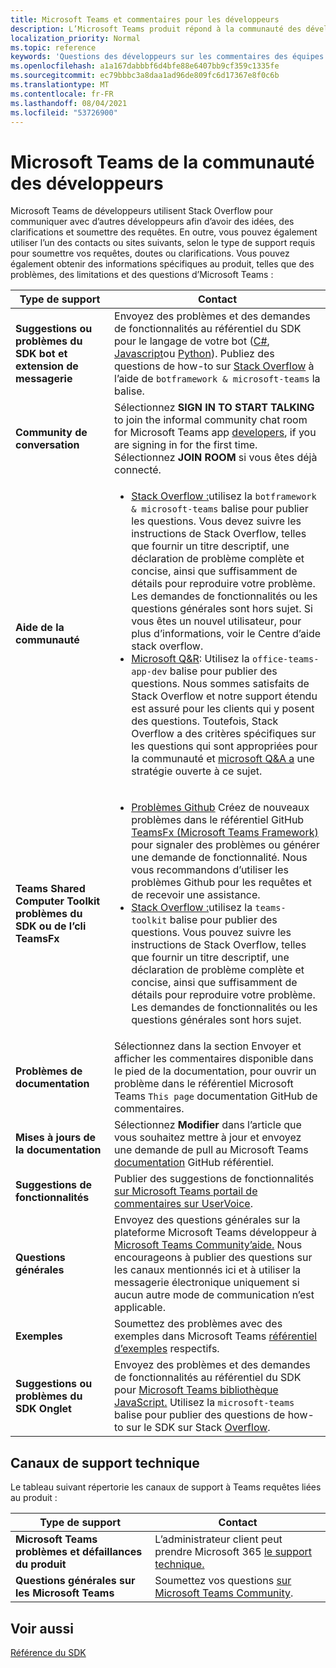 ```yaml
---
title: Microsoft Teams et commentaires pour les développeurs
description: L’Microsoft Teams produit répond à la communauté des développeurs sur différents canaux de commentaires et de support.
localization_priority: Normal
ms.topic: reference
keywords: 'Questions des développeurs sur les commentaires des équipes : les questions du support technique demandent des contributions de bogues aux discussions de la communauté'
ms.openlocfilehash: a1a167dabbbf6d4bfe88e6407bb9cf359c1335fe
ms.sourcegitcommit: ec79bbbc3a8daa1ad96de809fc6d17367e8f0c6b
ms.translationtype: MT
ms.contentlocale: fr-FR
ms.lasthandoff: 08/04/2021
ms.locfileid: "53726900"
---
```

# <a name="microsoft-teams-developer-community-channels"></a>Microsoft Teams de la communauté des développeurs

Microsoft Teams de développeurs utilisent Stack Overflow pour communiquer avec d’autres développeurs afin d’avoir des idées, des clarifications et soumettre des requêtes. En outre, vous pouvez également utiliser l’un des contacts ou sites suivants, selon le type de support requis pour soumettre vos requêtes, doutes ou clarifications. Vous pouvez également obtenir des informations spécifiques au produit, telles que des problèmes, des limitations et des questions d’Microsoft Teams :

|            **Type de support**            |               **Contact**                                                                                  |
|-----------------------------------------------------|---------------------------------------------------------------------------------------------------------------------------------------------------------------------------------------------------------------------------------------------------------------------------------------------------------------------------------------------------------------------------------------------------------------------------------------------------------------------------------------------------|
|         **Suggestions ou problèmes du SDK bot et extension de messagerie**         | Envoyez des problèmes et des demandes de fonctionnalités au référentiel du SDK pour le langage de votre bot ([C#](https://github.com/Microsoft/botbuilder-dotnet/), [Javascript](https://github.com/Microsoft/botbuilder-js)ou [Python](https://github.com/Microsoft/botbuilder-python)). Publiez des questions de how-to sur [Stack Overflow](https://stackoverflow.com/questions/tagged/botframework%20microsoft-teams) à l’aide de `botframework & microsoft-teams` la balise.   |
|         **Community de conversation**         |  Sélectionnez **SIGN IN TO START TALKING** to join the informal community chat room for Microsoft Teams app [developers](https://gitter.im/OfficeDev/MicrosoftTeamsAppDev), if you are signing in for the first time. Sélectionnez **JOIN ROOM** si vous êtes déjà connecté.      |
|            **Aide de la communauté**             |     <ul><li> [Stack Overflow :](https://stackoverflow.com/questions/tagged/microsoft-teams)utilisez la `botframework & microsoft-teams` balise pour publier les questions. Vous devez suivre les instructions de Stack Overflow, telles que fournir un titre descriptif, une déclaration de problème complète et concise, ainsi que suffisamment de détails pour reproduire votre problème. Les demandes de fonctionnalités ou les questions générales sont hors sujet. Si vous êtes un nouvel utilisateur, pour plus d’informations, voir le Centre d’aide stack overflow. </li>                                                                                                                                                                       <li>  [Microsoft Q&R](/answers/topics/office-teams-app-dev.html): Utilisez la `office-teams-app-dev` balise pour publier des questions. Nous sommes satisfaits de Stack Overflow et notre support étendu est assuré pour les clients qui y posent des questions. Toutefois, Stack Overflow a des critères spécifiques sur les questions qui sont appropriées pour la communauté et [microsoft Q&A a](/answers/topics/office-teams-app-dev.html) une stratégie ouverte à ce sujet.  </li> </ul>                                                                                            |
|          **Teams Shared Computer Toolkit problèmes du SDK ou de l’cli TeamsFx**           |     <ul><li> [Problèmes Github](https://github.com/OfficeDev/TeamsFx/issues) Créez de nouveaux problèmes dans le référentiel GitHub [TeamsFx (Microsoft Teams Framework)](https://github.com/OfficeDev/TeamsFx) pour signaler des problèmes ou générer une demande de fonctionnalité. Nous vous recommandons d’utiliser les problèmes Github pour les requêtes et de recevoir une assistance.                                    <li>  [Stack Overflow :](https://stackoverflow.com/questions/tagged/teams-toolkit)utilisez la `teams-toolkit` balise pour publier des questions. Vous pouvez suivre les instructions de Stack Overflow, telles que fournir un titre descriptif, une déclaration de problème complète et concise, ainsi que suffisamment de détails pour reproduire votre problème. Les demandes de fonctionnalités ou les questions générales sont hors sujet. </li> </ul>                                                                                            |
|  **Problèmes de documentation**  |        Sélectionnez dans la section Envoyer et afficher les commentaires disponible dans le pied de la documentation, pour ouvrir un problème dans le référentiel Microsoft Teams `This page` documentation GitHub de commentaires.  [](https://github.com/MicrosoftDocs/msteams-docs/issues)                                                                                                                                                                                            |
|  **Mises à jours de la documentation**           |     Sélectionnez **Modifier** dans l’article que vous souhaitez mettre à jour et envoyez une demande de pull au Microsoft Teams [documentation](https://github.com/MicrosoftDocs/msteams-docs) GitHub référentiel.                                                                                                                                                           |
|       **Suggestions de fonctionnalités**       |                                                                                                                                                                      Publier des suggestions de fonctionnalités [sur Microsoft Teams portail de commentaires sur UserVoice](https://microsoftteams.uservoice.com/forums/555103-public-preview/category/182881-developer-platform).                                                                                                                                                                      |
|       **Questions générales**         |Envoyez des questions générales sur la plateforme Microsoft Teams développeur à [Microsoft Teams Community’aide.](mailto:microsoftteamsdev@microsoft.com) Nous encourageons à publier des questions sur les canaux mentionnés ici et à utiliser la messagerie électronique uniquement si aucun autre mode de communication n’est applicable.                                                                                                                                                                      |
|        **Exemples**         | Soumettez des problèmes avec des exemples dans Microsoft Teams [référentiel d’exemples](https://github.com/OfficeDev/Microsoft-Teams-Samples) respectifs.|
|           **Suggestions ou problèmes du SDK Onglet**          |         Envoyez des problèmes et des demandes de fonctionnalités au référentiel du SDK pour [Microsoft Teams bibliothèque JavaScript.](https://github.com/OfficeDev/microsoft-teams-library-js/issues) Utilisez la `microsoft-teams` balise pour publier des questions de how-to sur le SDK sur Stack [Overflow](https://stackoverflow.com/questions/tagged/microsoft-teams).                                                                                                                                                                            |

## <a name="product-support-channels"></a>Canaux de support technique
Le tableau suivant répertorie les canaux de support à Teams requêtes liées au produit :

|            **Type de support**            |               **Contact**                                                                                  |
|-----------------------------------------------------|---------------------------------------------------------------------------------------------------------------------------------------------------------------------------------------------------------------------------------------------------------------------------------------------------------------------------------------------------------------------------------------------------------------------------------------------------------------------------------------------------|
|         **Microsoft Teams problèmes et défaillances du produit**          | L’administrateur client peut prendre Microsoft 365 [le support technique.](/microsoft-365/admin/contact-support-for-business-products)                                                            |
|        **Questions générales sur les Microsoft Teams**        |  Soumettez vos questions [sur Microsoft Teams Community](https://answers.microsoft.com/en-us/msteams/forum).               |                                                           

## <a name="see-also"></a>Voir aussi

[Référence du SDK](/javascript/api/overview/msteams-client?view=msteams-client-js-latest&preserve-view=true)
